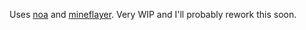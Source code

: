 Uses [noa](https://github.com/andyhall/noa) and [mineflayer](https://github.com/PrismarineJS/mineflayer).
Very WIP and I'll probably rework this soon.
